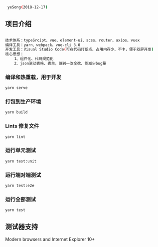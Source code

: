 
```bash
 yeSong(2018-12-17)
```
## 项目介绍
```bash

技术体系：typeSrcipt、vue、element-ui、scss、router、axios、vuex
编译工具：yarn、webpack、vue-cli 3.0
开发工具：Visual Studio Code(可在代码打断点、占用内存少、不卡，便于双屏开发)
核心思想：
    1、组件化、代码规范化
    2、json驱动表格、表单，做到一改全改、能减少bug量

```

### 编译和热重载，用于开发

```bash
yarn serve
```

### 打包到生产环境

```bash
yarn build
```

### Lints 修复文件

```bash
yarn lint
```

### 运行单元测试

```bash
yarn test:unit
```

### 运行端对端测试

```bash
yarn test:e2e
```

### 运行全部测试

```bash
yarn test
```

## 测试器支持

Modern browsers and Internet Explorer 10+
